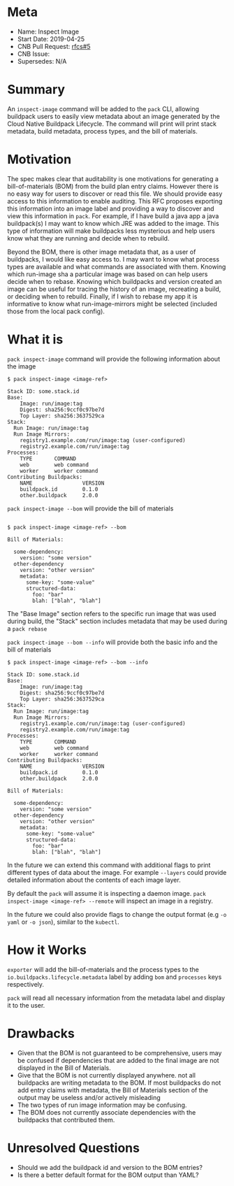 # Meta
[meta]: #meta
- Name: Inspect Image
- Start Date: 2019-04-25
- CNB Pull Request: [rfcs#5](https://github.com/buildpacks/rfcs/pull/5)
- CNB Issue:
- Supersedes: N/A

# Summary
[summary]: #summary

An `inspect-image` command will be added to the `pack` CLI, allowing buildpack users to easily view metadata about an image generated by the Cloud Native Buildpack Lifecycle. The command will print will print stack metadata, build metadata, process types, and the bill of materials.

# Motivation
[motivation]: #motivation

The spec makes clear that auditability is one motivations for generating a bill-of-materials (BOM) from the build plan entry claims. However there is no easy way for users to discover or read this file. We should provide easy access to this information to enable auditing. This RFC proposes exporting this information into an image label and providing a way to discover and view this information in `pack`. For example, if I have build a java app a java buildpack(s) I may want to know which JRE was added to the image. This type of information will make buildpacks less mysterious and help users know what they are running and decide when to rebuild.

Beyond the BOM, there is other image metadata that, as a user of buildpacks, I would like easy access to. I may want to know what process types are available and what commands are associated with them. Knowing which run-image sha a particular image was based on can help users decide when to rebase. Knowing which buildpacks and version created an image can be useful for tracing the history of an image, recreating a build, or deciding when to rebuild. Finally, if I wish to rebase my app it is informative to know what run-image-mirrors might be selected (included those from the local pack config).

# What it is
[what-it-is]: #what-it-is

`pack inspect-image` command will provide the following information about the image

```
$ pack inspect-image <image-ref>

Stack ID: some.stack.id
Base:
    Image: run/image:tag
    Digest: sha256:9ccf0c97be7d
    Top Layer: sha256:3637529ca
Stack:
  Run Image: run/image:tag
  Run Image Mirrors:
    registry1.example.com/run/image:tag (user-configured)
    registry2.example.com/run/image:tag
Processes:
    TYPE       COMMAND
    web        web command
    worker     worker command
Contributing Buildpacks:
    NAME                VERSION
    buildpack.id        0.1.0
    other.buildpack     2.0.0
```

`pack inspect-image --bom` will provide the bill of materials

```

$ pack inspect-image <image-ref> --bom

Bill of Materials:

  some-dependency:
    version: "some version"
  other-dependency
    version: "other version"
    metadata:
      some-key: "some-value"
      structured-data:
        foo: "bar"
        blah: ["blah", "blah"]
```

The "Base Image" section refers to the specific run image that was used during build, the "Stack" section includes metadata that may be used during a `pack rebase`

`pack inspect-image --bom --info` will provide both the basic info and the bill of materials

```
$ pack inspect-image <image-ref> --bom --info

Stack ID: some.stack.id
Base:
    Image: run/image:tag
    Digest: sha256:9ccf0c97be7d
    Top Layer: sha256:3637529ca
Stack:
  Run Image: run/image:tag
  Run Image Mirrors:
    registry1.example.com/run/image:tag (user-configured)
    registry2.example.com/run/image:tag
Processes:
    TYPE       COMMAND
    web        web command
    worker     worker command
Contributing Buildpacks:
    NAME                VERSION
    buildpack.id        0.1.0
    other.buildpack     2.0.0

Bill of Materials:

  some-dependency:
    version: "some version"
  other-dependency
    version: "other version"
    metadata:
      some-key: "some-value"
      structured-data:
        foo: "bar"
        blah: ["blah", "blah"]
```

In the future we can extend this command with additional flags to print different types of data about the image. For example `--layers` could provide detailed information about the contents of each image layer.

By default the `pack` will assume it is inspecting a daemon image. `pack inspect-image <image-ref> --remote` will inspect an image in a registry.

In the future we could also provide flags to change the output format (e.g `-o yaml` or `-o json`), similar to the `kubectl`.

# How it Works
[how-it-works]: #how-it-works

`exporter` will add the bill-of-materials and the process types to the `io.buildpacks.lifecycle.metadata` label by adding `bom` and `processes` keys respectively.

`pack` will read all necessary information from the metadata label and display it to the user. 

# Drawbacks
[drawbacks]: #drawbacks

* Given that the BOM is not guaranteed to be comprehensive, users may be confused if dependencies that are added to the final image are not displayed in the Bill of Materials.
* Give that the BOM is not currently displayed anywhere. not all buildpacks are writing metadata to the BOM. If most buildpacks do not add entry claims with metadata, the Bill of Materials section of the output may be useless and/or actively misleading
* The two types of run image information may be confusing.
* The BOM does not currently associate dependencies with the buildpacks that contributed them.


# Unresolved Questions
[unresolved-questions]: #unresolved-questions

- Should we add the buildpack id and version to the BOM entries?
- Is there a better default format for the BOM output than YAML?
